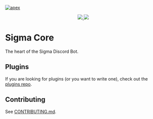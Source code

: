 ﻿[![apex](https://i.imgur.com/TRSdGni.png)](https://lucia.moe/)

<p align="center">
  <a href="https://discordapp.com/invite/Ze9EfTd">
    <img src="https://discordapp.com/api/guilds/200751504175398912/widget.png?style=shield" />
    <a href="https://www.codacy.com/app/Aurora-Project/apex-sigma-core?utm_source=github.com&amp;utm_medium=referral&amp;utm_content=aurora-pro/apex-sigma-core&amp;utm_campaign=Badge_Grade"><img src="https://api.codacy.com/project/badge/Grade/92279c9ac1c04528b6d1d20aa45bc18d"/></a>
  </a>
</p>

# Sigma Core

The heart of the Sigma Discord Bot.

## Plugins

If you are looking for plugins (or you want to write one), check out the [plugins repo](https://github.com/aurora-pro/apex-sigma-plugins).

## Contributing

See [CONTRIBUTING.md](CONTRIBUTING.md).
